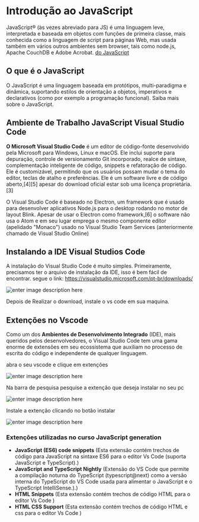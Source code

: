 # Introdução ao JavaScript

JavaScript® (às vezes abreviado para JS) é uma linguagem leve, interpretada e baseada em objetos com funções de primeira classe, mais conhecida como a linguagem de script para páginas Web, mas usada também em vários outros ambientes sem browser, tais como node.js,  Apache CouchDB e Adobe Acrobat. [do JavaScript]([https://docs.microsoft.com/pt-br/dotnet/csharp/tour-of-csharp/tutorials/](https://developer.mozilla.org/pt-BR/docs/Web/JavaScript))

## O que é o JavaScript

O JavaScript é uma linguagem baseada em protótipos, multi-paradigma e dinâmica, suportando estilos de orientação a objetos, imperativos e declarativos (como por exemplo a programação funcional). Saiba mais sobre o JavaScript.




## Ambiente de Trabalho JavaScript Visual Studio Code


**O Microsoft Visual Studio Code** é um editor de código-fonte desenvolvido pela Microsoft para Windows, Linux e macOS. Ele inclui suporte para depuração, controle de versionamento Git incorporado, realce de sintaxe, complementação inteligente de código, snippets e refatoração de código. Ele é customizável, permitindo que os usuários possam mudar o tema do editor, teclas de atalho e preferências. Ele é um software livre e de código aberto,[4][5] apesar do download oficial estar sob uma licença proprietária.[3]

O Visual Studio Code é baseado no Electron, um framework que é usado para desenvolver aplicativos Node.js para o desktop rodando no motor de layout Blink. Apesar de usar o Electron como framework,[6] o software não usa o Atom e em seu lugar emprega o mesmo componente editor (apelidado "Monaco") usado no Visual Studio Team Services (anteriormente chamado de Visual Studio Online)

## Instalando a IDE Visual Studios Code

A instalação do Visual Studio Code é muito simples. Primeiramente, precisamos ter o arquivo de
instalação da IDE, isso é bem fácil de encontrar.  segue o link:
https://visualstudio.microsoft.com/pt-br/downloads/

![enter image description here](https://i.imgur.com/V17W0f0.png)

Depois de Realizar o download, instale o vs code em sua maquina.



## Extenções no Vscode

Como um dos **Ambientes de Desenvolvimento Integrado** (IDE), mais queridos pelos desenvolvedores, o Visual Studio Code tem uma gama enorme de extensões em seu ecossistema que auxiliam no processo de escrita do código e independente de qualquer linguagem.



abra o seu vscode e clique em extenções

![enter image description here](https://i.imgur.com/yyoCSaV.png)



Na barra de pesquisa pesquise a extenção que deseja instalar  no seu pc

![enter image description here](https://i.imgur.com/bkUS7uN.png)



Instale a extenção clicando no botão instalar

![enter image description here](https://i.imgur.com/34GLUql.png)



### Extenções utilizadas no curso JavaScript generation

- **JavaScript (ES6) code snippets** (Esta extensão contém trechos de código para JavaScript na sintaxe ES6 para o editor Vs Code (suporta JavaScript e TypeScript).)
- **JavaScript and TypeScript Nightly** (Extensão do VS Code que permite a compilação noturna do TypeScript (typescript@next) como a versão interna do TypeScript do VS Code usada para alimentar o JavaScript e o TypeScript IntelliSense.).)
- **HTML Snippets** (Esta extensão contém trechos de código HTML  para o editor Vs Code )
- **HTML CSS Support** (Esta extensão contém trechos de código HTML e css  para o editor Vs Code )
